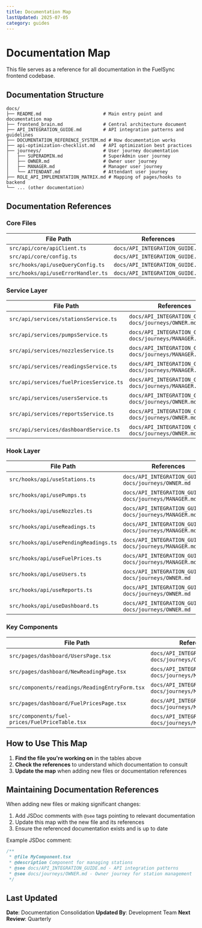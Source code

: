 ```yaml
---
title: Documentation Map
lastUpdated: 2025-07-05
category: guides
---
```


# Documentation Map

This file serves as a reference for all documentation in the FuelSync frontend codebase.

## Documentation Structure

```
docs/
├── README.md                       # Main entry point and documentation map
├── frontend_brain.md               # Central architecture document
├── API_INTEGRATION_GUIDE.md        # API integration patterns and guidelines
├── DOCUMENTATION_REFERENCE_SYSTEM.md # How documentation works
├── api-optimization-checklist.md   # API optimization best practices
├── journeys/                       # User journey documentation
│   ├── SUPERADMIN.md               # SuperAdmin user journey
│   ├── OWNER.md                    # Owner user journey
│   ├── MANAGER.md                  # Manager user journey
│   └── ATTENDANT.md                # Attendant user journey
├── ROLE_API_IMPLEMENTATION_MATRIX.md # Mapping of pages/hooks to backend
└── ... (other documentation)
```

## Documentation References

### Core Files

| File Path | References |
|-----------|------------|
| `src/api/core/apiClient.ts` | `docs/API_INTEGRATION_GUIDE.md` |
| `src/api/core/config.ts` | `docs/API_INTEGRATION_GUIDE.md` |
| `src/hooks/api/useQueryConfig.ts` | `docs/API_INTEGRATION_GUIDE.md` |
| `src/hooks/api/useErrorHandler.ts` | `docs/API_INTEGRATION_GUIDE.md` |

### Service Layer

| File Path | References |
|-----------|------------|
| `src/api/services/stationsService.ts` | `docs/API_INTEGRATION_GUIDE.md`, `docs/journeys/OWNER.md` |
| `src/api/services/pumpsService.ts` | `docs/API_INTEGRATION_GUIDE.md`, `docs/journeys/MANAGER.md` |
| `src/api/services/nozzlesService.ts` | `docs/API_INTEGRATION_GUIDE.md`, `docs/journeys/MANAGER.md` |
| `src/api/services/readingsService.ts` | `docs/API_INTEGRATION_GUIDE.md`, `docs/journeys/MANAGER.md` |
| `src/api/services/fuelPricesService.ts` | `docs/API_INTEGRATION_GUIDE.md`, `docs/journeys/MANAGER.md` |
| `src/api/services/usersService.ts` | `docs/API_INTEGRATION_GUIDE.md`, `docs/journeys/OWNER.md` |
| `src/api/services/reportsService.ts` | `docs/API_INTEGRATION_GUIDE.md`, `docs/journeys/OWNER.md` |
| `src/api/services/dashboardService.ts` | `docs/API_INTEGRATION_GUIDE.md`, `docs/journeys/OWNER.md` |

### Hook Layer

| File Path | References |
|-----------|------------|
| `src/hooks/api/useStations.ts` | `docs/API_INTEGRATION_GUIDE.md`, `docs/journeys/OWNER.md` |
| `src/hooks/api/usePumps.ts` | `docs/API_INTEGRATION_GUIDE.md`, `docs/journeys/MANAGER.md` |
| `src/hooks/api/useNozzles.ts` | `docs/API_INTEGRATION_GUIDE.md`, `docs/journeys/MANAGER.md` |
| `src/hooks/api/useReadings.ts` | `docs/API_INTEGRATION_GUIDE.md`, `docs/journeys/MANAGER.md` |
| `src/hooks/api/usePendingReadings.ts` | `docs/API_INTEGRATION_GUIDE.md`, `docs/journeys/MANAGER.md` |
| `src/hooks/api/useFuelPrices.ts` | `docs/API_INTEGRATION_GUIDE.md`, `docs/journeys/MANAGER.md` |
| `src/hooks/api/useUsers.ts` | `docs/API_INTEGRATION_GUIDE.md`, `docs/journeys/OWNER.md` |
| `src/hooks/api/useReports.ts` | `docs/API_INTEGRATION_GUIDE.md`, `docs/journeys/OWNER.md` |
| `src/hooks/api/useDashboard.ts` | `docs/API_INTEGRATION_GUIDE.md`, `docs/journeys/OWNER.md` |

### Key Components

| File Path | References |
|-----------|------------|
| `src/pages/dashboard/UsersPage.tsx` | `docs/API_INTEGRATION_GUIDE.md`, `docs/journeys/OWNER.md` |
| `src/pages/dashboard/NewReadingPage.tsx` | `docs/API_INTEGRATION_GUIDE.md`, `docs/journeys/MANAGER.md` |
| `src/components/readings/ReadingEntryForm.tsx` | `docs/API_INTEGRATION_GUIDE.md`, `docs/journeys/MANAGER.md` |
| `src/pages/dashboard/FuelPricesPage.tsx` | `docs/API_INTEGRATION_GUIDE.md`, `docs/journeys/MANAGER.md` |
| `src/components/fuel-prices/FuelPriceTable.tsx` | `docs/API_INTEGRATION_GUIDE.md`, `docs/journeys/MANAGER.md` |

## How to Use This Map

1. **Find the file you're working on** in the tables above
2. **Check the references** to understand which documentation to consult
3. **Update the map** when adding new files or documentation references

## Maintaining Documentation References

When adding new files or making significant changes:

1. Add JSDoc comments with `@see` tags pointing to relevant documentation
2. Update this map with the new file and its references
3. Ensure the referenced documentation exists and is up to date

Example JSDoc comment:

```typescript
/**
 * @file MyComponent.tsx
 * @description Component for managing stations
 * @see docs/API_INTEGRATION_GUIDE.md - API integration patterns
 * @see docs/journeys/OWNER.md - Owner journey for station management
 */
```

## Last Updated

**Date**: Documentation Consolidation
**Updated By**: Development Team
**Next Review**: Quarterly